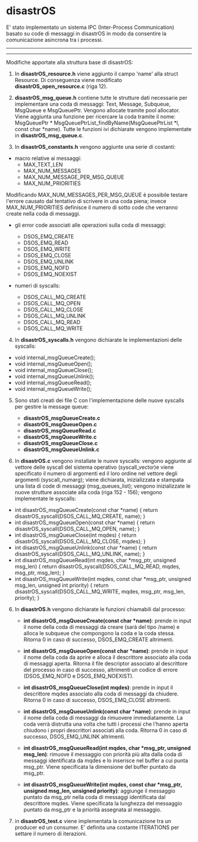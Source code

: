 # disastrOS

E' stato implementato un sistema IPC (Inter-Process Communication) basato su code di messaggi in disastrOS in modo da consentire la comunicazione asincrona tra i processi.

************************************************************************************
************************************************************************************

Modifiche apportate alla struttura base di disastrOS:

1. In **disastrOS_resource.h** viene aggiunto il campo 'name' alla struct Resource.
Di conseguenza viene modificato **disastrOS_open_resource.c** (riga 12). 

2. **disastrOS_msg_queue.h** contiene tutte le strutture dati necessarie per implementare una coda di messaggi: Text, Message, Subqueue, MsgQueue e MsgQueuePtr. Vengono allocate tramite pool allocator. 
Viene aggiunta una funzione per ricercare la coda tramite il nome: MsgQueuePtr * MsgQueuePtrList_findByName(MsgQueuePtrList *l, const char *name).
Tutte le funzioni ivi dichiarate vengono implementate in **disastrOS_msg_queue.c**. 


3. In **disastrOS_constants.h** vengono aggiunte una serie di costanti:
- macro relative ai messaggi: 
  - MAX_TEXT_LEN
  - MAX_NUM_MESSAGES
  - MAX_NUM_MESSAGE_PER_MSG_QUEUE 
  - MAX_NUM_PRIORITIES 

Modificando MAX_NUM_MESSAGES_PER_MSG_QUEUE è possibile testare l'errore causato dal tentativo di scrivere in una coda piena; invece MAX_NUM_PRIORITIES definisce il numero di sotto code che verranno create nella coda di messaggi.

- gli error code associati alle operazioni sulla coda di messaggi:
  - DSOS_EMQ_CREATE
  - DSOS_EMQ_READ 
  - DSOS_EMQ_WRITE
  - DSOS_EMQ_CLOSE
  - DSOS_EMQ_UNLINK
  - DSOS_EMQ_NOFD 
  - DSOS_EMQ_NOEXIST

- numeri di syscalls: 
  - DSOS_CALL_MQ_CREATE 
  - DSOS_CALL_MQ_OPEN 
  - DSOS_CALL_MQ_CLOSE
  - DSOS_CALL_MQ_UNLINK
  - DSOS_CALL_MQ_READ 
  - DSOS_CALL_MQ_WRITE


4. In **disastrOS_syscalls.h** vengono dichiarate le implementazioni delle syscalls:
  - void internal_msgQueueCreate();
  - void internal_msgQueueOpen();
  - void internal_msgQueueClose();
  - void internal_msgQueueUnlink();
  - void internal_msgQueueRead();
  - void internal_msgQueueWrite();


5. Sono stati creati dei file C con l'implementazione delle nuove syscalls per gestire la message queue: 
	- **disastrOS_msgQueueCreate.c**
	- **disastrOS_msgQueueOpen.c**
	- **disastrOS_msgQueueRead.c**
	- **disastrOS_msgQueueWrite.c**
	- **disastrOS_msgQueueClose.c**
	- **disastrOS_msgQueueUnlink.c**


5. In **disastrOS.c** vengono installate le nuove syscalls: vengono aggiunte al vettore delle syscall del sistema operativo (syscall_vector)e viene specificato il numero di argomenti ed il loro ordine nel vettore degli argomenti (syscall_numarg); viene dichiarata, inizializzata e stampata una lista di code di messaggi (msg_queues_list); vengono inizializzate le nuove strutture associate alla coda (riga 152 - 156); vengono implementate le syscalls:

  - int disastrOS_msgQueueCreate(const char *name) {
      return disastrOS_syscall(DSOS_CALL_MQ_CREATE, name);
    }
  - int disastrOS_msgQueueOpen(const char *name) {
      return disastrOS_syscall(DSOS_CALL_MQ_OPEN, name);
    }
  - int disastrOS_msgQueueClose(int mqdes) {
      return disastrOS_syscall(DSOS_CALL_MQ_CLOSE, mqdes);
    }
  - int disastrOS_msgQueueUnlink(const char *name) {
      return disastrOS_syscall(DSOS_CALL_MQ_UNLINK, name);
    }
  - int disastrOS_msgQueueRead(int mqdes, char *msg_ptr, unsigned msg_len) {
      return disastrOS_syscall(DSOS_CALL_MQ_READ, mqdes, msg_ptr, msg_len);
    }
  - int disastrOS_msgQueueWrite(int mqdes, const char *msg_ptr, unsigned msg_len, unsigned int priority) {
      return disastrOS_syscall(DSOS_CALL_MQ_WRITE, mqdes, msg_ptr, msg_len, priority);
    }


6. In **disastrOS.h** vengono dichiarate le funzioni chiamabili dal processo:

   - **int disastrOS_msgQueueCreate(const char *name)**: prende in input il nome della coda di messaggi da creare (sarà del tipo /name) e alloca le subqueue che compongono la coda e la coda stessa. Ritorna 0 in caso di successo, DSOS_EMQ_CREATE altrimenti.

   - **int disastrOS_msgQueueOpen(const char *name)**: prende in input il nome della coda da aprire e alloca il descrittore associato alla coda di messaggi aperta. Ritorna il file descriptor associato al descrittore del processo in caso di successo, altrimenti un codice di errore (DSOS_EMQ_NOFD e DSOS_EMQ_NOEXIST).

   - **int disastrOS_msgQueueClose(int mqdes)**: prende in input il descrittore mqdes associato alla coda di messaggi da chiudere. Ritorna 0 in caso di successo, DSOS_EMQ_CLOSE altrimenti.

   - **int disastrOS_msgQueueUnlink(const char *name)**: prende in input il nome della coda di messaggi da rimuovere immediatamente. La coda verrà distrutta una volta che tutti i processi che l'hanno aperta chiudono i propri descrittori associati alla coda. Ritorna 0 in caso di successo, DSOS_EMQ_UNLINK altrimenti.

   - **int disastrOS_msgQueueRead(int mqdes, char *msg_ptr, unsigned msg_len)**: rimuove il messaggio con priorità più alta dalla coda di messaggi identificata da mqdes e lo inserisce nel buffer a cui punta msg_ptr. Viene specificata la dimensione del buffer puntato da msg_ptr.

   - **int disastrOS_msgQueueWrite(int mqdes, const char *msg_ptr, unsigned msg_len, unsigned priority)**: aggiunge il messaggio puntato da msg_ptr nella coda di messaggi identificata dal descrittore mqdes. Viene specificata la lunghezza del messaggio puntato da msg_ptr e la priorità assegnata al messaggio.


7. in **disastrOS_test.c** viene implementata la comunicazione tra un producer ed un consumer.
E' definita una costante ITERATIONS per settare il numero di iterazioni.



 
